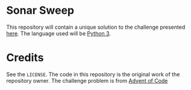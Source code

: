 # Sonar Sweep
This repository will contain a unique solution to the challenge presented [here](https://adventofcode.com/2021/day/1).  The language used will be [Python 3](https://docs.python.org/3/).

# Credits
See the `LICENSE`.  The code in this repository is the original work of the repository owner.  The challenge problem is from [Advent of Code](https://adventofcode.com/)
